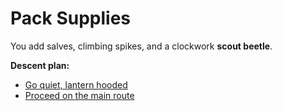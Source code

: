 # Pack Supplies

You add salves, climbing spikes, and a clockwork **scout beetle**.

**Descent plan:**
- [Go quiet, lantern hooded](scenes/stealth-approach.md)
- [Proceed on the main route](scenes/beacon-approach.md)
